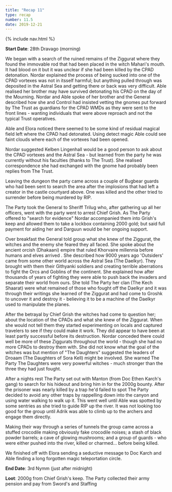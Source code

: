 ```yaml
---
title: "Recap 11"
type: recap
number: 11.5
date: 2019-12-21
---
```


{% include nav.html %}

**Start Date**: 28th Dravago (morning)

We began with a search of the ruined remains of the Ziggurat where they found the immovable rod that had been placed in the witch Mahari's mouth. It had blood on it but it was unclear if she had been killed by the CPAD detonation. Nordar explained the process of being sucked into one of the CPAD vortexes was not in itsself harmful; but anything pulled through was deposited in the Astral Sea and getting there or back was very difficult. Able realised her brother may have survived detonating his CPAD on the day of the Mourning. Nordar and Able spoke of her brother and the General described how she and Control had insisted vetting the gnomes put forward by The Trust as guardians for the CPAD WMDs as they were sent to the front lines - wanting individuals that were above reproach and not the typical Trust operatives.

Able and Elora noticed there seemed to be some kind of residual magical field left where the CPAD had detonated. Using detect magic Able could see faint clouds where each of the vortexes had been opened.

Nordar suggested Kelben Lingenhall would be a good person to ask about the CPAD vortexes and the Astral Sea - but learned from the party he was currently without his faculties (thanks to The Trust). She realised correspondence she had exchanged with the gnome had probably been replies from The Trust.

Leaving the dungeon the party came across a couple of Bugbear guards who had been sent to search the area after the implosions that had left a creator in the castle courtyard above. One was killed and the other tried to surrender before being murdered by RIP.

The Party took the General to Sheriff Trilug who, after gathering up all her officers, went with the party went to arrest Chief Grish. As The Party offered to "search for evidence" Nordar accompanied them into Grish's keep and allowed them to take a lockbox containing 2000 gold; but said full payment for aiding her and Darguun would be her ongoing support.

Over breakfast the General told group what she knew of the Ziggurat, the witches and the enemy she feared they all faced. She spoke about the ancient orcish (Dhakaani) empire that ruled Khorvaire millennia before humans and elves arrived . She described how 9000 years ago 'Outsiders' came from some other world across the Astral Sea (The Daelkyr). They brought with them their Githyanki soldiers and creating terrible aberrations to fight the Orcs and Goblins of the continent. She explained how after thousands of years of fighting they were able to push back the invaders and separate their world from ours. She told The Party her clan (The Kech Shaarat) were what remained of those who fought off the Daelkyr and it was through their writings she learned of the Ziggurat and had come to Groshk to uncover it and destroy it - believing it to be a machine of the Daelkyr used to manipulate the planes.

After the betrayal by Chief Grish the witches had come to question her; about the location of the CPADs and what she knew of the Ziggurat. When she would not tell them they started experimenting on locals and captured travelers to see if they could make it work. They did appear to have been at least partly successful before its destruction. Nordar conceded there could well be more of these Ziggurats throughout the world - though she had no more CPADs to destroy them with. She did not know what the goal of the witches was but mention of "The Daughters" suggested the leaders of Droaam (The Daughters of Sora Kell) might be involved. She warned The Party The Daughters were very powerful witches - much stronger than the three they had just fought.

After a nights rest The Party set out with Manton (from Doc Ethen Karch's gang) to search for his hideout and bring him in for the 2000g bounty. After the prisoner was nearly killed by a trap he'd failed to spot The Party decided to avoid any other traps by rappelling down into the canyon and using water walking to walk up it. This went well until Able was spotted by some sentries as she tried to guide RIP up the river. It was not looking too good for the group until Adrik was able to climb up to the archers and engage them directly. 

Making their way through a series of tunnels the group came across a stuffed crocodile making obviously fake crocodile noises; a stash of black powder barrels; a cave of glowing mushrooms; and a group of guards - who were either pushed into the river, killed or charmed… before being killed.

We finished off with Elora sending a seductive message to Doc Karch and Able finding a long forgotten magic teleportation circle.

**End Date**: 3rd Nymm (just after midnight)

**Loot**: 2000g from Chief Grish's keep. The Party collected their army pension and pay from Sword's and Staffing